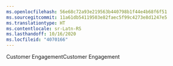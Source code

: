 ```yaml
---
ms.openlocfilehash: 56e68c72a93e219563b440798b1f44e4b68f6f51
ms.sourcegitcommit: 11a61db54119503e82faec5f99c4273e8d1247e5
ms.translationtype: HT
ms.contentlocale: sr-Latn-RS
ms.lasthandoff: 10/16/2020
ms.locfileid: "4070166"
---
```

<span data-ttu-id="e77d4-101">Customer Engagement</span><span class="sxs-lookup"><span data-stu-id="e77d4-101">Customer Engagement</span></span>
